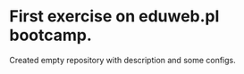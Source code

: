 First exercise on eduweb.pl bootcamp.
======

Created empty repository with description and some configs.
